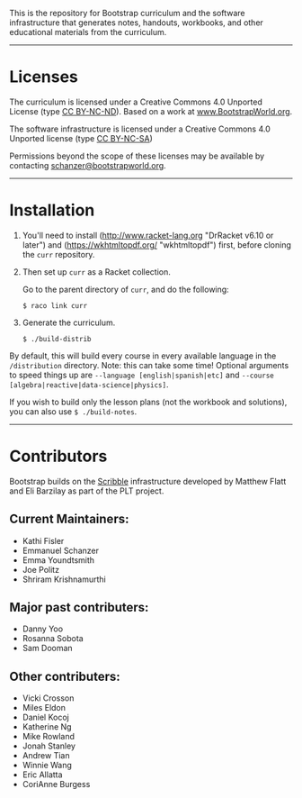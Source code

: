 This is the repository for Bootstrap curriculum and the software
infrastructure that generates notes, handouts, workbooks, and other
educational materials from the curriculum.

----------------------------------------------------------------------

# Licenses

The curriculum is licensed under a Creative Commons 4.0 Unported
License (type
[CC BY-NC-ND](https://creativecommons.org/licenses/by-nc-nd/4.0/
"Terms")). Based on a work at www.BootstrapWorld.org.

The software infrastructure is licensed under a Creative Commons 4.0
Unported license (type
[CC BY-NC-SA](https://creativecommons.org/licenses/by-nc-sa/4.0/ "Terms"))

Permissions beyond the scope of these licenses may be available by
contacting schanzer@bootstrapworld.org. 

----------------------------------------------------------------------

# Installation

1.  You'll need to install (http://www.racket-lang.org "DrRacket v6.10 or later") 
and (https://wkhtmltopdf.org/ "wkhtmltopdf") first, before cloning the `curr`
repository.

2.  Then set up `curr` as a Racket collection.

    Go to the parent directory of `curr`, and do the following:

    `$ raco link curr`


3.  Generate the curriculum.

    `$ ./build-distrib`

By default, this will build every course in every available language in the `/distribution` directory. Note: this can take some time! Optional arguments to speed things up are `--language [english|spanish|etc]` and `--course [algebra|reactive|data-science|physics]`.

If you wish to build only the lesson plans (not the workbook and solutions), you can also use `$ ./build-notes`.


----------------------------------------------------------------------

# Contributors

Bootstrap builds on the
[Scribble](https://docs.racket-lang.org/scribble/) infrastructure
developed by Matthew Flatt and Eli Barzilay as part of the PLT
project.

## Current Maintainers:
- Kathi Fisler 
- Emmanuel Schanzer 
- Emma Youndtsmith 
- Joe Politz 
- Shriram Krishnamurthi

## Major past contributers:
- Danny Yoo
- Rosanna Sobota
- Sam Dooman

## Other contributers:
- Vicki Crosson 
- Miles Eldon
- Daniel Kocoj
- Katherine Ng 
- Mike Rowland
- Jonah Stanley 
- Andrew Tian 
- Winnie Wang
- Eric Allatta
- CoriAnne Burgess